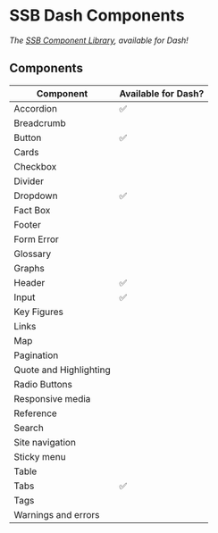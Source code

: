 # SSB Dash Components

_The [SSB Component Library](https://design.ssb.no/), available for Dash!_

## Components

| Component              | Available for Dash? |
| ---------------------- | ------------------- |
| Accordion              | :white_check_mark:  |
| Breadcrumb             |                     |
| Button                 | :white_check_mark:  |
| Cards                  |                     |
| Checkbox               |                     |
| Divider                |                     |
| Dropdown               | :white_check_mark:  |
| Fact Box               |                     |
| Footer                 |                     |
| Form Error             |                     |
| Glossary               |                     |
| Graphs                 |                     |
| Header                 | :white_check_mark:  |
| Input                  | :white_check_mark:  |
| Key Figures            |                     |
| Links                  |                     |
| Map                    |                     |
| Pagination             |                     |
| Quote and Highlighting |                     |
| Radio Buttons          |                     |
| Responsive media       |                     |
| Reference              |                     |
| Search                 |                     |
| Site navigation        |                     |
| Sticky menu            |                     |
| Table                  |                     |
| Tabs                   | :white_check_mark:  |
| Tags                   |                     |
| Warnings and errors    |                     |

